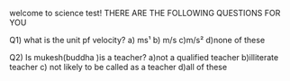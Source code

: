 welcome to science test!
THERE ARE THE FOLLOWING QUESTIONS FOR YOU

Q1) what is the unit pf velocity?
a) ms¹
b) m/s
c)m/s²
d)none of these

Q2) Is mukesh(buddha )is a teacher?
a)not a qualified teacher
b)illiterate teacher
c) not likely to be called as a teacher
d)all of these

